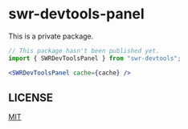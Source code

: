 # swr-devtools-panel

This is a private package.

```jsx
// This package hasn't been published yet.
import { SWRDevToolsPanel } from "swr-devtools";

<SWRDevToolsPanel cache={cache} />
```

## LICENSE

[MIT](LICENSE.md)
